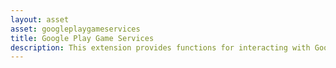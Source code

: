 ```yaml
---
layout: asset
asset: googleplaygameservices
title: Google Play Game Services
description: This extension provides functions for interacting with Google Play Game Services. Supported on Android. The extension supports the following services: Achievements, Authentication, Cloud save, Events and Leaderboards
---
```

